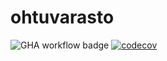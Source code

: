 # ohtuvarasto

![GHA workflow badge](https://github.com/KooEeVee/ohtuvarasto/workflows/CI/badge.svg)
[![codecov](https://codecov.io/gh/KooEeVee/ohtuvarasto/branch/main/graph/badge.svg?token=TN3REBAYWM)](https://codecov.io/gh/KooEeVee/ohtuvarasto)
